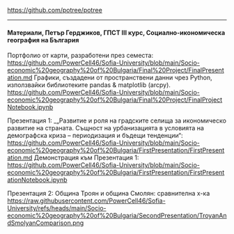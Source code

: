 https://github.com/potree/potree

----
#### Материали, Петър Герджиков, ГПСТ III курс, Социално-икономическа география на България

Портфолио от карти, разработени през семеста: 
https://github.com/PowerCell46/Sofia-University/blob/main/Socio-economic%20geography%20of%20Bulgaria/Final%20Project/FinalPresentation.md
Графики, създадени от пространствени данни чрез Python, използвайки библиотеките pandas & matplotlib (arcpy).
https://github.com/PowerCell46/Sofia-University/blob/main/Socio-economic%20geography%20of%20Bulgaria/Final%20Project/FinalProjectNotebook.ipynb

Презентация 1: _„Развитие и роля на градските селища за икономическо развитие на страната. Същност на урбанизацията в условията на демографска криза – периодизация и бъдещи тенденции“:
https://github.com/PowerCell46/Sofia-University/blob/main/Socio-economic%20geography%20of%20Bulgaria/FirstPresentation/FirstPresentation.md
Демонстрация към Презентация 1: 
https://github.com/PowerCell46/Sofia-University/blob/main/Socio-economic%20geography%20of%20Bulgaria/FirstPresentation/FirstPresentationNotebook.ipynb

Презентация 2: Община Троян и община Смолян: сравнителна х-ка
https://raw.githubusercontent.com/PowerCell46/Sofia-University/refs/heads/main/Socio-economic%20geography%20of%20Bulgaria/SecondPresentation/TroyanAndSmolyanComparison.png
